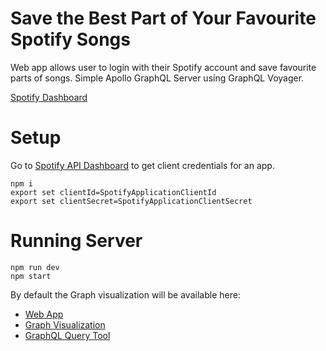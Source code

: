 # Save the Best Part of Your Favourite Spotify Songs

Web app allows user to login with their Spotify account and save favourite parts of songs. Simple Apollo GraphQL Server using GraphQL Voyager.

[Spotify Dashboard](https://developer.spotify.com/dashboard/applications)

# Setup

Go to [Spotify API Dashboard](https://developer.spotify.com/dashboard/applications) to get client credentials for an app.

    npm i
    export set clientId=SpotifyApplicationClientId
    export set clientSecret=SpotifyApplicationClientSecret

# Running Server

    npm run dev
    npm start


By default the Graph visualization will be available here:

* [Web App](http://localhost:5000/)
* [Graph Visualization](http://localhost:5000/voyager)
* [GraphQL Query Tool](http://localhost:5000/graphql)

